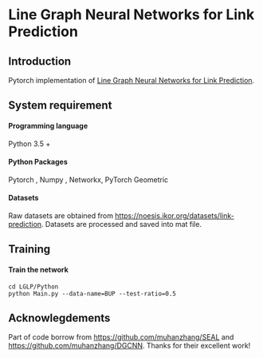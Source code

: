 # Line Graph Neural Networks for Link Prediction



## Introduction

Pytorch implementation of [Line Graph Neural Networks for Link Prediction](https://arxiv.org/pdf/2010.10046.pdf).


## System requirement

#### Programming language
Python 3.5 +

#### Python Packages
Pytorch , Numpy , Networkx, PyTorch Geometric

#### Datasets

Raw datasets are obtained from https://noesis.ikor.org/datasets/link-prediction. Datasets are processed and saved into mat file.

## Training 

#### Train the network

```
cd LGLP/Python
python Main.py --data-name=BUP --test-ratio=0.5
```


## Acknowlegdements

Part of code borrow from https://github.com/muhanzhang/SEAL and https://github.com/muhanzhang/DGCNN. Thanks for their excellent work!
